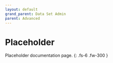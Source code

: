 ```yaml
---
layout: default
grand_parent: Data Set Admin
parent: Advanced
---
```


# Placeholder

Placeholder documentation page.
{: .fs-6 .fw-300 }